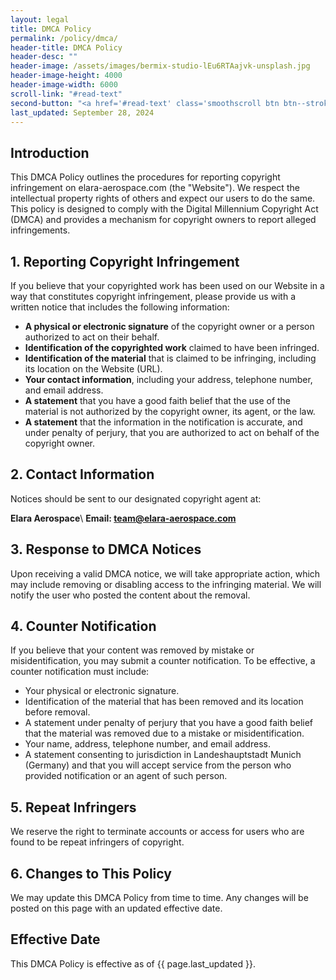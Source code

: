 ```yaml
---
layout: legal
title: DMCA Policy
permalink: /policy/dmca/
header-title: DMCA Policy
header-desc: ""
header-image: /assets/images/bermix-studio-lEu6RTAajvk-unsplash.jpg
header-image-height: 4000
header-image-width: 6000
scroll-link: "#read-text"
second-button: "<a href='#read-text' class='smoothscroll btn btn--stroke'>Learn More</a>"
last_updated: September 28, 2024
---
```


## Introduction
This DMCA Policy outlines the procedures for reporting copyright infringement on elara-aerospace.com (the "Website"). We respect the intellectual property rights of others and expect our users to do the same. This policy is designed to comply with the Digital Millennium Copyright Act (DMCA) and provides a mechanism for copyright owners to report alleged infringements.

## 1. Reporting Copyright Infringement
If you believe that your copyrighted work has been used on our Website in a way that constitutes copyright infringement, please provide us with a written notice that includes the following information:

- **A physical or electronic signature** of the copyright owner or a person authorized to act on their behalf.
- **Identification of the copyrighted work** claimed to have been infringed.
- **Identification of the material** that is claimed to be infringing, including its location on the Website (URL).
- **Your contact information**, including your address, telephone number, and email address.
- **A statement** that you have a good faith belief that the use of the material is not authorized by the copyright owner, its agent, or the law.
- **A statement** that the information in the notification is accurate, and under penalty of perjury, that you are authorized to act on behalf of the copyright owner.

## 2. Contact Information
Notices should be sent to our designated copyright agent at:

**Elara Aerospace**\\
**Email: team@elara-aerospace.com**

## 3. Response to DMCA Notices
Upon receiving a valid DMCA notice, we will take appropriate action, which may include removing or disabling access to the infringing material. We will notify the user who posted the content about the removal.

## 4. Counter Notification
If you believe that your content was removed by mistake or misidentification, you may submit a counter notification. To be effective, a counter notification must include:

- Your physical or electronic signature.
- Identification of the material that has been removed and its location before removal.
- A statement under penalty of perjury that you have a good faith belief that the material was removed due to a mistake or misidentification.
- Your name, address, telephone number, and email address.
- A statement consenting to jurisdiction in Landeshauptstadt Munich (Germany) and that you will accept service from the person who provided notification or an agent of such person.

## 5. Repeat Infringers
We reserve the right to terminate accounts or access for users who are found to be repeat infringers of copyright.

## 6. Changes to This Policy
We may update this DMCA Policy from time to time. Any changes will be posted on this page with an updated effective date.

## Effective Date
This DMCA Policy is effective as of {{ page.last_updated }}.

